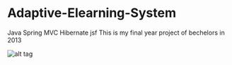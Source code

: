 # Adaptive-Elearning-System
Java Spring MVC Hibernate jsf
This is my final year project of bechelors in 2013

![alt tag](http://s33.postimg.org/se2hwhxpr/Screen_Shot_2016_05_30_at_12_39_46_PM.png)
